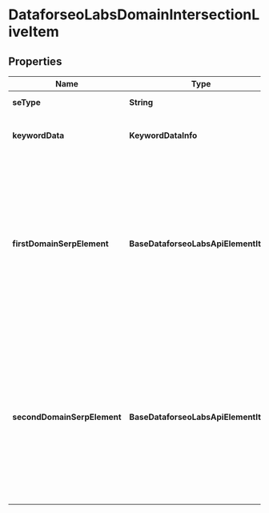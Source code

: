 # DataforseoLabsDomainIntersectionLiveItem


## Properties

| Name | Type | Description | Notes |
|------------ | ------------- | ------------- | -------------|
**seType** | **String** | search engine type |[optional]|
**keywordData** | **KeywordDataInfo** | keyword data for the returned keyword |[optional]|
**firstDomainSerpElement** | **BaseDataforseoLabsApiElementItem** | contains data on the first domain’s SERP element found for the returned keyword<br>the list of supported SERP elements can be found below |[optional]|
**secondDomainSerpElement** | **BaseDataforseoLabsApiElementItem** | contains data on the second domain’s SERP element found for the returned keyword<br>the list of supported SERP elements can be found below |[optional]|